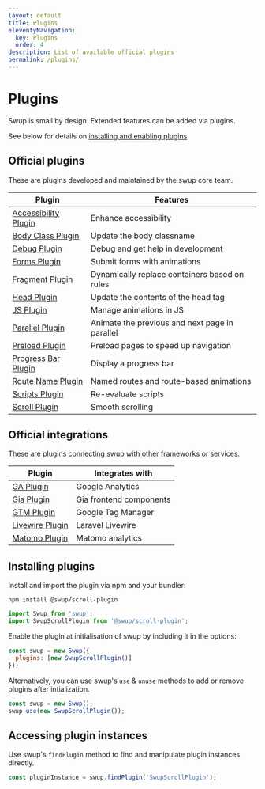 ```yaml
---
layout: default
title: Plugins
eleventyNavigation:
  key: Plugins
  order: 4
description: List of available official plugins
permalink: /plugins/
---
```


# Plugins

Swup is small by design. Extended features can be added via plugins.

See below for details on [installing and enabling plugins](#installing-plugins).

## Official plugins

These are plugins developed and maintained by the swup core team.

|                        Plugin                         |                    Features                    |
| ----------------------------------------------------- | ---------------------------------------------- |
| [Accessibility Plugin](/plugins/a11y-plugin) | Enhance accessibility                          |
| [Body Class Plugin](/plugins/body-class-plugin)       | Update the body classname                      |
| [Debug Plugin](/plugins/debug-plugin)                 | Debug and get help in development              |
| [Forms Plugin](/plugins/forms-plugin)                 | Submit forms with animations                   |
| [Fragment Plugin](/plugins/fragment-plugin)           | Dynamically replace containers based on rules  |
| [Head Plugin](/plugins/head-plugin)                   | Update the contents of the head tag            |
| [JS Plugin](/plugins/js-plugin)                       | Manage animations in JS                        |
| [Parallel Plugin](/plugins/parallel-plugin)           | Animate the previous and next page in parallel |
| [Preload Plugin](/plugins/preload-plugin)             | Preload pages to speed up navigation           |
| [Progress Bar Plugin](/plugins/progress-bar-plugin)   | Display a progress bar                         |
| [Route Name Plugin](/plugins/route-name-plugin)       | Named routes and route-based animations        |
| [Scripts Plugin](/plugins/scripts-plugin)             | Re-evaluate scripts                            |
| [Scroll Plugin](/plugins/scroll-plugin)               | Smooth scrolling                               |

## Official integrations

These are plugins connecting swup with other frameworks or services.

|                   Plugin                    |     Integrates with     |
| ------------------------------------------- | ----------------------- |
| [GA Plugin](/plugins/ga-plugin)             | Google Analytics        |
| [Gia Plugin](/plugins/gia-plugin)           | Gia frontend components |
| [GTM Plugin](/plugins/gtm-plugin)           | Google Tag Manager      |
| [Livewire Plugin](/plugins/livewire-plugin) | Laravel Livewire        |
| [Matomo Plugin](/plugins/matomo-plugin)     | Matomo analytics        |

## Installing plugins

Install and import the plugin via npm and your bundler:

```shell
npm install @swup/scroll-plugin
```

```javascript
import Swup from 'swup';
import SwupScrollPlugin from '@swup/scroll-plugin';
```

Enable the plugin at initialisation of swup by including it in the options:

```javascript
const swup = new Swup({
  plugins: [new SwupScrollPlugin()]
});
```

Alternatively, you can use swup's `use` & `unuse` methods to add or remove plugins after intialization.

```javascript
const swup = new Swup();
swup.use(new SwupScrollPlugin());
```

## Accessing plugin instances

Use swup's `findPlugin` method to find and manipulate plugin instances directly.

```javascript
const pluginInstance = swup.findPlugin('SwupScrollPlugin');
```
